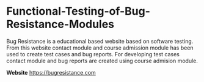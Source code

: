 # Functional-Testing-of-Bug-Resistance-Modules
Bug Resistance is a educational based website based on software testing. From this website contact module and course admission module has been used to create test cases and bug reports.
For developing test cases contact module and bug reports are created using course admision module.

**Website**
https://bugresistance.com
